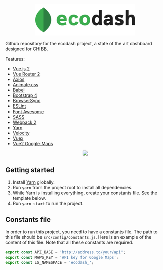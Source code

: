 <p align="center">
  <img src="src/assets/images/logo.png" height="100" />
</p>

Github repository for the ecodash project, a state of the art dashboard designed for CHIBB.

Features:
* [Vue.js 2](https://github.com/vuejs/vue)
* [Vue Router 2](https://github.com/vuejs/vue-router)
* [Axios](https://github.com/mzabriskie/axios)
* [Animate.css](https://github.com/daneden/animate.css)
* [Babel](https://babeljs.io/)
* [Bootstrap 4](https://v4-alpha.getbootstrap.com/)
* [BrowserSync](https://www.browsersync.io/)
* [ESLint](http://eslint.org/)
* [Font Awesome](http://fontawesome.io/)
* [SASS](http://sass-lang.com/)
* [Webpack 2](https://webpack.js.org/)
* [Yarn](https://yarnpkg.com/en/docs/install)
* [Velocity](http://velocityjs.org/)
* [Vuex](https://github.com/vuejs/vuex)
* [Vue2 Google Maps](https://github.com/xkjyeah/vue-google-maps)

<p align="center">
  <img src="http://i.imgur.com/KZ8W4uA.png" height="600" />
</p>

## Getting started

1. Install [Yarn](https://yarnpkg.com/en/docs/install) globally.
2. Run `yarn` from the project root to install all dependencies.
3. While Yarn is installing everything, create your constants file. See the template below.
3. Run `yarn start` to run the project.

## Constants file
In order to run this project, you need to have a constants file. The path to this file should be `src/config/constants.js`. Here is an example of the content of this file.
Note that all these constants are required.

```javascript
export const API_BASE = 'http://address.to/your/api';  
export const MAPS_KEY = 'API key for Google Maps';  
export const LS_NAMESPACE = 'ecodash_';
```